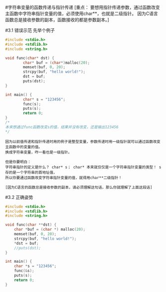 #字符串变量的函数传递与指针传递
[重点： 
要想用指针传递参数，通过函数改变主函数中字符串指针变量的值，必须使用char**，也就是二级指针。
因为C语言函数总是接收参数的副本，函数接收的都是参数副本。]



#3.1 错误示范
先举个例子
```c++
#include <stdio.h>
#include <stdlib.h>
#include <string.h>

void func(char* dst) {
        char* buf = (char*)malloc(20);
        memset(buf, 0, 20);
        strcpy(buf, "hello world!");
        dst = buf;
        puts(dst);
}

int main() {
        char* s = "123456";
        func(s);
        puts(s);
        return 0;
}
/*
本来想通过func函数改变s的值，结果并没有改变，还是输出123456
*/
```

```text
因为以前值传递和指针传递时用的例子是整型变量，参数传递时用一级指针就可以通过函数改变主函数中的变量的值。 
换成字符串变量，咋一看也是一级指针。

但是你要明白： 
字符串指针的定义是什么？ char* s； char* 本来就仅仅是一个字符串指针变量的类型！ s存的是一个字符串的首地址值，
所以你要通过函数改变字符串指针变量的值，就得用char**二级指针！

[因为C语言的函数总是接收参数的副本，请必须理解这句话，那么你就理解了上面这段话]
```



#3.2 正确姿势
```c++
#include <stdio.h>
#include <stdlib.h>
#include <string.h>

void func(char **dst) {
    char *buf = (char *) malloc(20);
    memset(buf, 0, 20);
    strcpy(buf, "hello world!");
    *dst = buf;
    //puts(dst);
}

int main() {
    char *s = "123456";
    func(&s);
    puts(s);
    return 0;
}
```